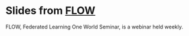 # Slides from [FLOW](https://sites.google.com/view/one-world-seminar-series-flow)

FLOW, Federated Learning One World Seminar, is a webinar held weekly.

